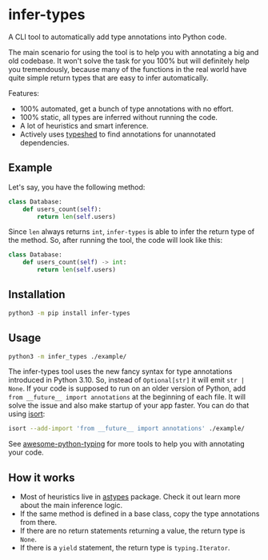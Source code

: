 # infer-types

A CLI tool to automatically add type annotations into Python code.

The main scenario for using the tool is to help you with annotating a big and old codebase. It won't solve the task for you 100% but will definitely help you tremendously, because many of the functions in the real world have quite simple return types that are easy to infer automatically.

Features:

+ 100% automated, get a bunch of type annotations with no effort.
+ 100% static, all types are inferred without running the code.
+ A lot of heuristics and smart inference.
+ Actively uses [typeshed](https://github.com/python/typeshed) to find annotations for unannotated dependencies.

## Example

Let's say, you have the following method:

```python
class Database:
    def users_count(self):
        return len(self.users)
```

Since `len` always returns `int`, `infer-types` is able to infer the return type of the method. So, after running the tool, the code will look like this:

```python
class Database:
    def users_count(self) -> int:
        return len(self.users)
```

## Installation

```bash
python3 -m pip install infer-types
```

## Usage

```bash
python3 -m infer_types ./example/
```

The infer-types tool uses the new fancy syntax for type annotations introduced in Python 3.10. So, instead of `Optional[str]` it will emit `str | None`. If your code is supposed to run on an older version of Python, add `from __future__ import annotations` at the beginning of each file. It will solve the issue and also make startup of your app faster. You can do that using [isort](https://github.com/PyCQA/isort):

```bash
isort --add-import 'from __future__ import annotations' ./example/
```

See [awesome-python-typing](https://github.com/typeddjango/awesome-python-typing) for more tools to help you with annotating your code.

## How it works

+ Most of heuristics live in [astypes](https://github.com/orsinium-labs/astypes) package. Check it out learn more about the main inference logic.
+ If the same method is defined in a base class, copy the type annotations from there.
+ If there are no return statements returning a value, the return type is `None`.
+ If there is a `yield` statement, the return type is `typing.Iterator`.
